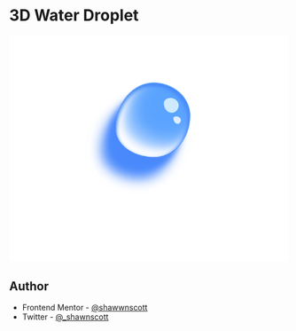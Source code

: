 # 3D Water Droplet

![](./3D%20Water%20Droplet.PNG)



## Author

- Frontend Mentor - [@shawwnscott](https://www.frontendmentor.io/profile/Shawwnscott)
- Twitter - [@\_shawnscott](https://twitter.com/_Shawnscott)

